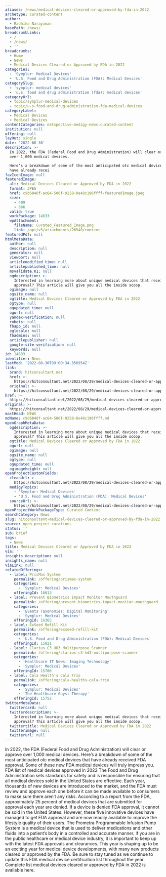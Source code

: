 ```yaml
---
aliases: /news/medical-devices-cleared-or-approved-by-fda-in-2022
archetype: curated-content
author:
  - Radhika Narayanan
basePath: /news/
breadcrumbLinks:
  - /
  - /news/
  - ''
breadcrumbs:
  - Home
  - News
  - Medical Devices Cleared or Approved by FDA in 2022
categories:
  - 'Symplur: Medical Devices'
  - 'U.S. Food and Drug Administration (FDA): Medical Devices'
categorySlug:
  - 'symplur: medical devices'
  - 'u.s. food and drug administration (fda): medical devices'
categoryUrl:
  - topic/symplur-medical-devices
  - topic/u-s-food-and-drug-administration-fda-medical-devices
categoryLabel:
  - Medical Devices
  - Medical Devices
contentCategories: netspective-medigy-news-curated-content
institution: null
offering: null
layOut: single
date: '2022-08-30'
description: >-
  In 2022, the FDA (Federal Food and Drug Administration) will clear or approve
  over 1,000 medical devices.

  Here’s a breakdown of some of the most anticipated otc medical devices that
  have already recei
favIconImage: null
featuredImage:
  alt: Medical Devices Cleared or Approved by FDA in 2022
  format: JPEG
  href: c9d6840f-ac64-506f-9258-0e48c196ffff-featuredImage.jpeg
  size:
    - 409
    - 866
  valid: true
  workPackage: 14633
  wpAttachment:
    fileName: Curated_Featured_Image.png
    link: /api/v3/attachments/26940/content
featuredPdf: null
htmlMetaData:
  author: null
  description: null
  generator: null
  viewport: null
  articlemodified_time: null
  articlepublished_time: null
  msvalidate.01: null
  ogdescription: >-
    Interested in learning more about unique medical devices that received FDA
    approval? This article will give you all the inside scoop.
  ogimage: null
  ogsite_name: null
  ogtitle: Medical Devices Cleared or Approved by FDA in 2022
  ogtype: null
  ogupdated_time: null
  ogurl: null
  yandex-verification: null
  robots: null
  fbapp_id: null
  oglocale: null
  fbadmins: null
  articlepublisher: null
  google-site-verification: null
  keywords: null
id: 14633
identifier: News
lastMod: '2022-08-30T09:00:34.350954Z'
link:
  brand: hitconsultant.net
  href: >-
    https://hitconsultant.net/2022/08/29/medical-devices-cleared-or-approved-by-fda-in-2022/
  original: >-
    https://hitconsultant.net/2022/08/29/medical-devices-cleared-or-approved-by-fda-in-2022/
href: >-
  https://hitconsultant.net/2022/08/29/medical-devices-cleared-or-approved-by-fda-in-2022/
original: >-
  https://hitconsultant.net/2022/08/29/medical-devices-cleared-or-approved-by-fda-in-2022/
mastHead: NEWS
mdName: c9d6840f-ac64-506f-9258-0e48c196ffff.md
openGraphMetaData:
  ogdescription: >-
    Interested in learning more about unique medical devices that received FDA
    approval? This article will give you all the inside scoop.
  ogtitle: Medical Devices Cleared or Approved by FDA in 2022
  ogurl: null
  ogimage: null
  ogsite_name: null
  ogtype: null
  ogupdated_time: null
  ogimageheight: null
openProjectCustomFields:
  cleanUrl: >-
    https://hitconsultant.net/2022/08/29/medical-devices-cleared-or-approved-by-fda-in-2022/
  medigyTopics:
    - 'Symplur: Medical Devices'
    - 'U.S. Food and Drug Administration (FDA): Medical Devices'
  sourceUrl: >-
    https://hitconsultant.net/2022/08/29/medical-devices-cleared-or-approved-by-fda-in-2022/
openProjectWorkPackageType: Curated Content
searchCategory: News
slug: hitconsultant-medical-devices-cleared-or-approved-by-fda-in-2022
source: open-project-curations
status: ''
sub: brief
tags:
  - News
title: Medical Devices Cleared or Approved by FDA in 2022
via: ' '
insights_description: null
insights_name: null
viaLink: null
relatedOfferings:
  - label: PrisMax System
    permalink: /offering/prismax-system
    categories:
      - 'Symplur: Medical Devices'
    offeringId: 16613
  - label: Prevent Biometrics Impact Monitor Mouthguard
    permalink: /offering/prevent-biometrics-impact-monitor-mouthguard
    categories:
      - 'Events Taxonomies: Digital Monitoring'
      - 'Symplur: Medical Devices'
    offeringId: 16365
  - label: ExSeed Refill Kit
    permalink: /offering/exseed-refill-kit
    categories:
      - 'U.S. Food and Drug Administration (FDA): Medical Devices'
    offeringId: 15821
  - label: Clarius C3 HD3 Multipurpose Scanner
    permalink: /offering/clarius-c3-hd3-multipurpose-scanner
    categories:
      - 'Healthcare IT News: Imaging Technology'
      - 'Symplur: Medical Devices'
    offeringId: 15786
  - label: Cala Health's Cala Trio
    permalink: /offering/cala-healths-cala-trio
    categories:
      - 'Symplur: Medical Devices'
      - 'The Healthcare Guys: Therapy'
    offeringId: 15752
twitterMetaData:
  twittercard: null
  twitterdescription: >-
    Interested in learning more about unique medical devices that received FDA
    approval? This article will give you all the inside scoop.
  twittertitle: Medical Devices Cleared or Approved by FDA in 2022
  twitterimage: null
  twitterurl: null
---
```

<p>In 2022, the FDA (Federal Food and Drug Administration) will clear or approve over 1,000 medical devices.
Here’s a breakdown of some of the most anticipated otc medical devices that have already received FDA approval.
Some of these new FDA medical devices will truly impress you.
FDA list of medical devices approved in 2022
The Food and Drug Administration sets standards for safety and is responsible for ensuring that all medical devices sold in the United States are effective.
Each year, thousands of new devices are introduced to the market, and the FDA must review and approve each one before it can be made available to consumers to make sure there aren’t any risks.
According to a report from the FDA, approximately 25 percent of medical devices that are submitted for approval each year are denied.
If a device is denied FDA approval, it cannot be sold in the United States.
However, these five innovative devices have managed to get FDA approval and are now readily available to improve the lifestyle quality of their users.
The Prometra Programmable Infusion Pump System is a medical device that is used to deliver medications and other fluids into a patient’s body in a controlled and accurate manner.
If you are in the public healthcare or medical device industry, it is important to keep up with the latest FDA approvals and clearances.
This year is shaping up to be an exciting year for medical device developments, with many new products cleared or approved by the FDA.
Be sure to stay tuned as we continue to update this FDA medical device certification list throughout the year.
Сomplete list medical devices cleared or approved by FDA in 2022 is available here.</p>